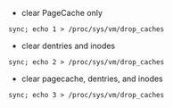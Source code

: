 - clear PageCache only

`sync; echo 1 > /proc/sys/vm/drop_caches`

- clear dentries and inodes

`sync; echo 2 > /proc/sys/vm/drop_caches`

- clear pagecache, dentries, and inodes

`sync; echo 3 > /proc/sys/vm/drop_caches`
